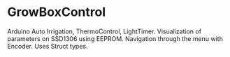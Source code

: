 # GrowBoxControl
Arduino Auto Irrigation, ThermoControl, LightTimer. Visualization of parameters on SSD1306 using EEPROM. Navigation through the menu with Encoder.
Uses Struct types.
